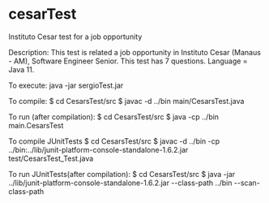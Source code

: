 # cesarTest
Instituto Cesar test for a job opportunity

Description:
This test is related a job opportunity in Instituto Cesar (Manaus - AM), Software Engineer Senior.
This test has 7 questions.
Language = Java 11.

To execute:
java -jar sergioTest.jar

To compile:
$ cd CesarsTest/src
$ javac -d ../bin main/CesarsTest.java

To run (after compilation):
$ cd CesarsTest/src
$ java -cp ../bin main.CesarsTest

To compile JUnitTests
$ cd CesarsTest/src
$ javac -d ../bin -cp ../bin:../lib/junit-platform-console-standalone-1.6.2.jar test/CesarsTest_Test.java

To run JUnitTests(after compilation):
$ cd CesarsTest/src
$ java -jar ../lib/junit-platform-console-standalone-1.6.2.jar --class-path ../bin --scan-class-path
